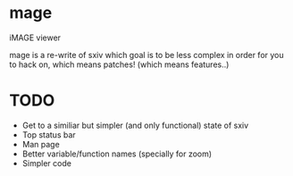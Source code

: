 # mage
iMAGE viewer


mage is a re-write of sxiv which goal is to be less complex in order for you to
hack on, which means patches! (which means features..)


# TODO
- Get to a similiar but simpler (and only functional) state of sxiv
- Top status bar
- Man page
- Better variable/function names (specially for zoom)
- Simpler code
